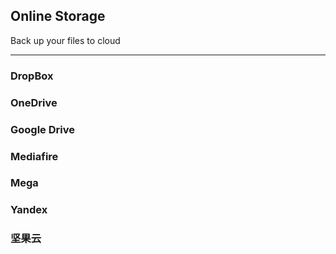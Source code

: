 ## Online Storage

Back up your files to cloud

---

### DropBox

### OneDrive

### Google Drive

### Mediafire

### Mega

### Yandex

### 坚果云



